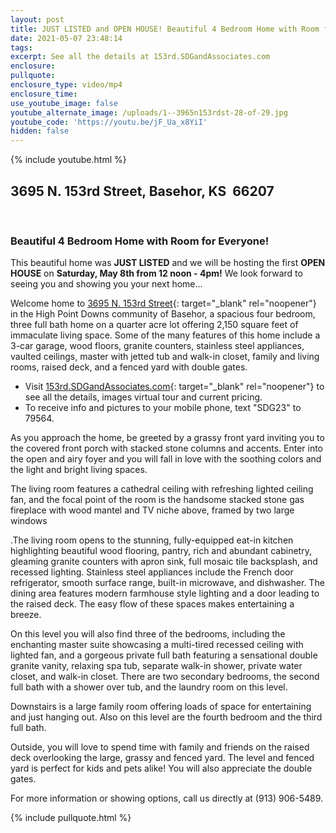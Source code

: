 ```yaml
---
layout: post
title: JUST LISTED and OPEN HOUSE! Beautiful 4 Bedroom Home with Room for Everyone!
date: 2021-05-07 23:48:14
tags:
excerpt: See all the details at 153rd.SDGandAssociates.com
enclosure:
pullquote:
enclosure_type: video/mp4
enclosure_time:
use_youtube_image: false
youtube_alternate_image: /uploads/1--3965n153rdst-28-of-29.jpg
youtube_code: 'https://youtu.be/jF_Ua_x8YiI'
hidden: false
---
```

{% include youtube.html %}

## 3695 N. 153rd Street, Basehor, KS&nbsp; 66207

&nbsp;

### Beautiful 4 Bedroom Home with Room for Everyone\!

This beautiful home was **JUST LISTED** and we will be hosting the first **OPEN HOUSE** on **Saturday, May 8th from 12 noon - 4pm\!** We look forward to seeing you and showing you your next home...

Welcome home to [3695 N. 153rd Street](http://153rd.ihousenet.com/){: target="_blank" rel="noopener"} in the High Point Downs community of Basehor, a spacious four bedroom, three full bath home on a quarter acre lot offering 2,150 square feet of immaculate living space. Some of the many features of this home include a 3-car garage, wood floors, granite counters, stainless steel appliances, vaulted ceilings, master with jetted tub and walk-in closet, family and living rooms, raised deck, and a fenced yard with double gates.

* Visit [153rd.SDGandAssociates.com](http://153rd.ihousenet.com/){: target="_blank" rel="noopener"} to see all the details, images virtual tour and current pricing.
* To receive info and pictures to your mobile phone, text "SDG23" to 79564.

As you approach the home, be greeted by a grassy front yard inviting you to the covered front porch with stacked stone columns and accents. Enter into the open and airy foyer and you will fall in love with the soothing colors and the light and bright living spaces.

The living room features a cathedral ceiling with refreshing lighted ceiling fan, and the focal point of the room is the handsome stacked stone gas fireplace with wood mantel and TV niche above, framed by two large windows

.The living room opens to the stunning, fully-equipped eat-in kitchen highlighting beautiful wood flooring, pantry, rich and abundant cabinetry, gleaming granite counters with apron sink, full mosaic tile backsplash, and recessed lighting. Stainless steel appliances include the French door refrigerator, smooth surface range, built-in microwave, and dishwasher. The dining area features modern farmhouse style lighting and a door leading to the raised deck. The easy flow of these spaces makes entertaining a breeze.

On this level you will also find three of the bedrooms, including the enchanting master suite showcasing a multi-tired recessed ceiling with lighted fan, and a gorgeous private full bath featuring a sensational double granite vanity, relaxing spa tub, separate walk-in shower, private water closet, and walk-in closet. There are two secondary bedrooms, the second full bath with a shower over tub, and the laundry room on this level.

Downstairs is a large family room offering loads of space for entertaining and just hanging out. Also on this level are the fourth bedroom and the third full bath.

Outside, you will love to spend time with family and friends on the raised deck overlooking the large, grassy and fenced yard. The level and fenced yard is perfect for kids and pets alike\! You will also appreciate the double gates.

For more information or showing options, call us directly at (913) 906-5489.

{% include pullquote.html %}
